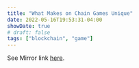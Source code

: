 ```yaml
---
title: "What Makes on Chain Games Unique"
date: 2022-05-16T19:53:31-04:00
showDate: true
# draft: false
tags: ["blockchain", "game"]
---
```


See Mirror link [here](https://mirror.xyz/0x1plus.eth/U537teBHRGNDjvPlN8nMeFf_b-myTynbmTibjTu14CU).
